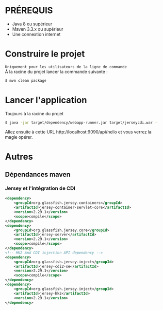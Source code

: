 # PRÉREQUIS
- Java 8 ou supérieur
- Maven 3.3.x ou supérieur
- Une connextion internet

# Construire le projet
`Uniquement pour les utilisateurs de la ligne de commande`  
À la racine du projet lancer la commande suivante :
```bash
$ mvn clean package
```

# Lancer l'application
Toujours à la racine du projet
```bash
$ java -jar target/dependency/webapp-runner.jar target/jerseycdi.war --port 9090
``` 
Allez ensuite à cette URL http://localhost:9090/api/hello et vous verrez la magie opérer.

# Autres
## Dépendances maven
### Jersey et l'intégration de CDI
```xml
<dependency>    
    <groupId>org.glassfish.jersey.containers</groupId>
    <artifactId>jersey-container-servlet-core</artifactId>
    <version>2.29.1</version>
    <scope>compile</scope>
</dependency>
<dependency>
    <groupId>org.glassfish.jersey.core</groupId>
    <artifactId>jersey-server</artifactId>
    <version>2.29.1</version>
    <scope>compile</scope>
</dependency>
<!-- HK2 And CDI injection API dependency -->
<dependency>
    <groupId>org.glassfish.jersey.inject</groupId>
    <artifactId>jersey-cdi2-se</artifactId>
    <version>2.29.1</version>
    <scope>compile</scope>  
</dependency>
<dependency>
    <groupId>org.glassfish.jersey.inject</groupId>
    <artifactId>jersey-hk2</artifactId>
    <version>2.29.1</version>
</dependency>
```